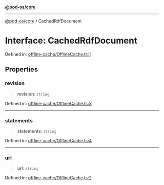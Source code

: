 [**@pod-os/core**](../README.md)

***

[@pod-os/core](../globals.md) / CachedRdfDocument

# Interface: CachedRdfDocument

Defined in: [offline-cache/OfflineCache.ts:1](https://github.com/pod-os/PodOS/blob/1aecf6de76fa668e7779c8aad7b604e498d41244/core/src/offline-cache/OfflineCache.ts#L1)

## Properties

### revision

> **revision**: `string`

Defined in: [offline-cache/OfflineCache.ts:3](https://github.com/pod-os/PodOS/blob/1aecf6de76fa668e7779c8aad7b604e498d41244/core/src/offline-cache/OfflineCache.ts#L3)

***

### statements

> **statements**: `string`

Defined in: [offline-cache/OfflineCache.ts:4](https://github.com/pod-os/PodOS/blob/1aecf6de76fa668e7779c8aad7b604e498d41244/core/src/offline-cache/OfflineCache.ts#L4)

***

### url

> **url**: `string`

Defined in: [offline-cache/OfflineCache.ts:2](https://github.com/pod-os/PodOS/blob/1aecf6de76fa668e7779c8aad7b604e498d41244/core/src/offline-cache/OfflineCache.ts#L2)

